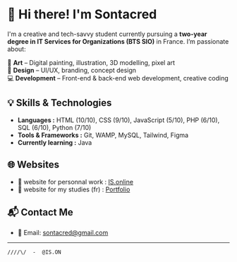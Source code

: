 # 👋 Hi there! I'm Sontacred

I'm a creative and tech-savvy student currently pursuing a **two-year degree in IT Services for Organizations (BTS SIO)** in France. I’m passionate about:

🎨 **Art** – Digital painting, illustration, 3D modelling, pixel art  
🎨 **Design** – UI/UX, branding, concept design  
💻 **Development** – Front-end & back-end web development, creative coding

## 💡 Skills & Technologies

- **Languages :** HTML (10/10), CSS (9/10), JavaScript (5/10), PHP (6/10), SQL (6/10), Python (7/10)
- **Tools & Frameworks :** Git, WAMP, MySQL, Tailwind, Figma  
- **Currently learning :** Java

## 🌐 Websites

- 🔗 website for personnal work : [IS.online](https://sontacred.github.io/IS.online/)
- 🔗 website for my studies (fr) : [Portfolio](https://sontacred.github.io/web-SIO/index.html)

## 📬 Contact Me

- 📧 Email: [sontacred@gmail.com](mailto:your.email@example.com)  

---

`////\/  -  @IS.ON`
